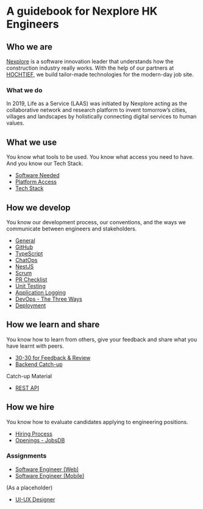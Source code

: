 # A guidebook for Nexplore HK Engineers

## Who we are

[Nexplore](https://www.nexplore.com) is a software innovation leader that understands how the construction industry really works. With the help of our partners at [HOCHTIEF](https://www.hochtief.de), we build tailor-made technologies for the modern-day job site. 

### What we do

In 2019, Life as a Service (LAAS) was initiated by Nexplore acting as the collaborative network and research platform to invent tomorrow’s cities, villages and landscapes by holistically connecting digital services to human values.

## What we use

You know what tools to be used. You know what access you need to have. And you know our Tech Stack.

- [Software Needed](what-we-use/software.md)
- [Platform Access](what-we-use/platform.md)
- [Tech Stack](what-we-use/techstack.md)

## How we develop

You know our development process, our conventions, and the ways we communicate between engineers and stakeholders.

- [General](how-we-develop/general.md)
- [GitHub](how-we-develop/github.md)
- [TypeScript](how-we-develop/typescript.md)
- [ChatOps](how-we-develop/chatops.md)
- [NestJS](how-we-develop/nestjs.md)
- [Scrum](how-we-develop/scrum.md)
- [PR Checklist](how-we-develop/pr-checklist.md)
- [Unit Testing](how-we-develop/unit-test.md)
- [Application Logging](how-we-develop/app-log.md)
- [DevOps - The Three Ways](how-we-develop/devops.md)
- [Deployment](how-we-develop/deployment.md)

## How we learn and share

You know how to learn from others, give your feedback and share what you have learnt with peers.

- [30-30 for Feedback & Review](how-we-share/30-30.md)
- [Backend Catch-up](how-we-share/backend-catch-up.md)

Catch-up Material
- [REST API](how-we-share/rest-api.md)

## How we hire

You know how to evaluate candidates applying to engineering positions.

- [Hiring Process](https://github.com/adamwan-nexplore/guidebook-nxp-hk/blob/main/how-we-hire/hiring-engineers.md)
- [Openings - JobsDB](https://hk.jobsdb.com/hk/search-jobs/nexplore/1)


### Assignments
- [Software Engineer (Web)](how-we-hire/web-assignment.md)
- [Software Engineer (Mobile)](how-we-hire/mobile-assignment.md)

(As a placeholder)
- [UI-UX Designer](how-we-hire/ui-ux-assignment.md)
